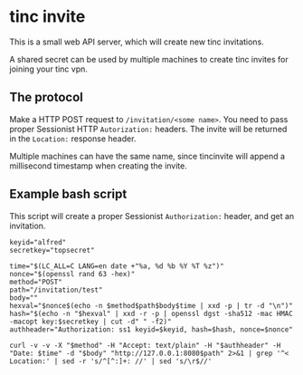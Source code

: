 # tinc invite

This is a small web API server, which will create new tinc invitations.

A shared secret can be used by multiple machines to create tinc invites for
joining your tinc vpn.

## The protocol

Make a HTTP POST request to `/invitation/<some name>`. You need to pass
proper Sessionist HTTP `Autorization:` headers. The invite will be returned
in the `Location:` response header.

Multiple machines can have the same name, since tincinvite will append a
millisecond timestamp when creating the invite.

## Example bash script

This script will create a proper Sessionist `Authorization:` header, and get
an invitation.

	keyid="alfred"
	secretkey="topsecret"

	time="$(LC_ALL=C LANG=en date +"%a, %d %b %Y %T %z")"
	nonce="$(openssl rand 63 -hex)"
	method="POST"
	path="/invitation/test"
	body=""
	hexval="$nonce$(echo -n $method$path$body$time | xxd -p | tr -d "\n")"
	hash="$(echo -n "$hexval" | xxd -r -p | openssl dgst -sha512 -mac HMAC -macopt key:$secretkey | cut -d" " -f2)"
	authheader="Authorization: ss1 keyid=$keyid, hash=$hash, nonce=$nonce"

	curl -v -v -X "$method" -H "Accept: text/plain" -H "$authheader" -H "Date: $time" -d "$body" "http://127.0.0.1:8080$path" 2>&1 | grep '^< Location:' | sed -r 's/^[^:]+: //' | sed 's/\r$//'


